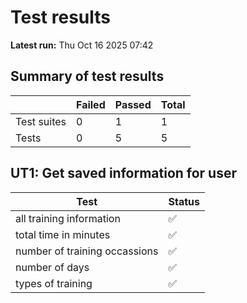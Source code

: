 # Test results

**Latest run:** Thu Oct 16 2025 07:42

## Summary of test results


|   | Failed | Passed | Total |
|---|--------|--------|-------|
| Test suites | 0 | 1 | 1 |
| Tests | 0 | 5 | 5 |


## UT1: Get saved information for user

| Test | Status |
|------|--------|
| all training information | ✅ |
| total time in minutes | ✅ |
| number of training occassions | ✅ |
| number of days | ✅ |
| types of training | ✅ |

